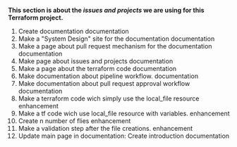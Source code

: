 **This section is about the _issues and projects_ we are using for this Terraform project.**

1. Create documentation documentation
2. Make a "System Design" site for the documentation documentation
3. Make a page about pull request mechanism for the documentation documentation
4. Make page about issues and projects documentation
5. Make a page about the terraform code documentation
6. Make documentation about pipeline workflow. documentation
7. Make documentation about pull request approval workflow documentation
8. Make a terraform code wich simply use the local_file resource enhancement
9. Make a tf code wich use local_file resource with variables. enhancement
10. Create n number of flies enhancement
11. Make a validation step after the file creations. enhancement
12. Update main page in documentation: Create introduction documentation
